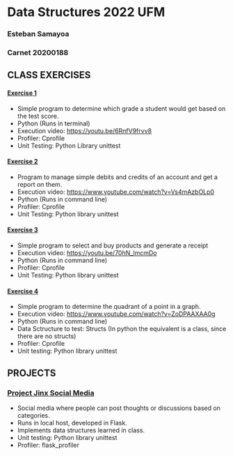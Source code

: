 # Data Structures 2022 UFM 

### Esteban Samayoa
### Carnet 20200188 

## CLASS EXERCISES

#### [Exercise 1](https://github.com/estebansamayoa1/data.structures/tree/main/E1)
- Simple program to determine which grade a student would get based on the test score. 
- Python (Runs in terminal)
- Execution video: https://youtu.be/6RnfV9frvv8
- Profiler: Cprofile
- Unit Testing: Python Library unittest

#### [Exercise 2](https://github.com/estebansamayoa1/data.structures/tree/main/E2)
- Program to manage simple debits and credits of an account and get a report on them.
- Execution video: https://www.youtube.com/watch?v=Vs4mAzbOLp0
- Python (Runs in command line)
- Profiler: Cprofile
- Unit Testing: Python library unittest

#### [Exercise 3](https://github.com/estebansamayoa1/data.structures/tree/main/E3)
- Simple program to select and buy products and generate a receipt
- Execution video: https://youtu.be/70hN_lmcmDo
- Python (Runs in command line)
- Profiler: Cprofile
- Unit Testing: Python library unittest

#### [Exercise 4](https://github.com/estebansamayoa1/data.structures/tree/main/E4)
- Simple program to determine the quadrant of a point in a graph. 
- Execution video: https://www.youtube.com/watch?v=ZoDPAAXAA0g 
- Python (Runs in command line)
- Data Sctructure to test: Structs (In python the equivalent is a class, since there are no structs)
- Profiler: Cprofile
- Unit testing: Python library unittest

## PROJECTS

### [Project Jinx Social Media](https://github.com/nickolasnolte1/Proyecto-Estructura-de-Datos-2.0)
- Social media where people can post thoughts or discussions based on categories.
- Runs in local host, developed in Flask.
- Implements data structures learned in class. 
- Unit testing: Python library unittest
- Profiler: flask_profiler



 
